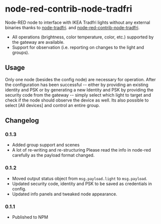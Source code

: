 # node-red-contrib-node-tradfri

Node-RED node to interface with IKEA Tradfri lights without any external binaries thanks to [node-tradfri](https://github.com/AlCalzone/node-tradfri-client).
and
[node-red-contrib-node-tradfri](https://github.com/freahs/node-red-contrib-node-tradfri).

* All operations (brightness, color temperature, color, etc.) supported by the gateway are available.
* Support for observation (i.e. reporting on changes to the light and groups).

## Usage
Only one node (besides the config node) are necessary for operation. After the configuration has been successful -- either by providing an existing identity and PSK or by generating a new Identity and PSK by providing the security code from the gateway -- simply select which light to target and check if the node should observe the device as well. Its also possible to select [All devices] and control an entire group.

## Changelog

### 0.1.3
* Added group support and scenes
* A lot of re-writing and re-structuring
Please read the info in node-red carefully as the payload format changed.

### 0.1.2
* Moved output status object from `msg.payload.light` to `msg.payload`.
* Updated security code, identity and PSK to be saved as credentials in config.
* Updated info panels and tweaked node appearance.

### 0.1.1
* Published to NPM
